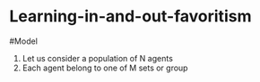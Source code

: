 # Learning-in-and-out-favoritism

#Model
1. Let us consider a population of N agents
2. Each agent belong to one of M sets or group
